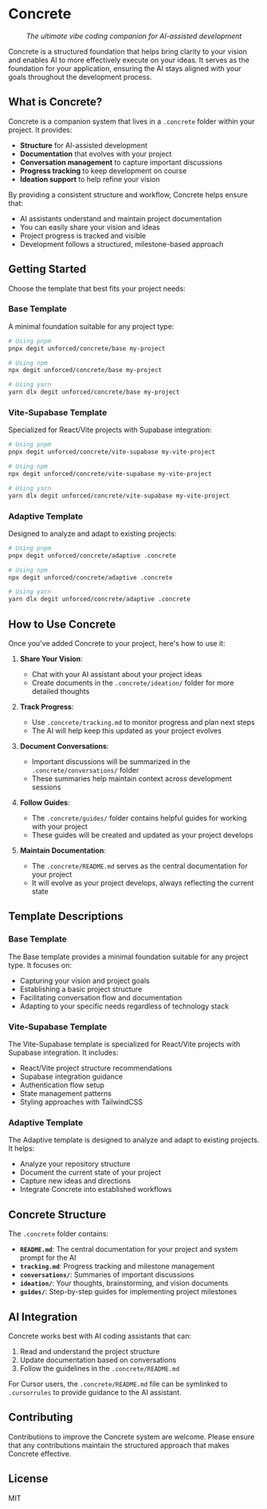 # Concrete

<p align="center">
  <em>The ultimate vibe coding companion for AI-assisted development</em>
</p>

Concrete is a structured foundation that helps bring clarity to your vision and enables AI to more effectively execute on your ideas. It serves as the foundation for your application, ensuring the AI stays aligned with your goals throughout the development process.

## What is Concrete?

Concrete is a companion system that lives in a `.concrete` folder within your project. It provides:

- **Structure** for AI-assisted development
- **Documentation** that evolves with your project
- **Conversation management** to capture important discussions
- **Progress tracking** to keep development on course
- **Ideation support** to help refine your vision

By providing a consistent structure and workflow, Concrete helps ensure that:
- AI assistants understand and maintain project documentation
- You can easily share your vision and ideas
- Project progress is tracked and visible
- Development follows a structured, milestone-based approach

## Getting Started

Choose the template that best fits your project needs:

### Base Template

A minimal foundation suitable for any project type:

```bash
# Using pnpm
pnpx degit unforced/concrete/base my-project

# Using npm
npx degit unforced/concrete/base my-project

# Using yarn
yarn dlx degit unforced/concrete/base my-project
```

### Vite-Supabase Template

Specialized for React/Vite projects with Supabase integration:

```bash
# Using pnpm
pnpx degit unforced/concrete/vite-supabase my-vite-project

# Using npm
npx degit unforced/concrete/vite-supabase my-vite-project

# Using yarn
yarn dlx degit unforced/concrete/vite-supabase my-vite-project
```

### Adaptive Template

Designed to analyze and adapt to existing projects:

```bash
# Using pnpm
pnpx degit unforced/concrete/adaptive .concrete

# Using npm
npx degit unforced/concrete/adaptive .concrete

# Using yarn
yarn dlx degit unforced/concrete/adaptive .concrete
```

## How to Use Concrete

Once you've added Concrete to your project, here's how to use it:

1. **Share Your Vision**: 
   - Chat with your AI assistant about your project ideas
   - Create documents in the `.concrete/ideation/` folder for more detailed thoughts

2. **Track Progress**: 
   - Use `.concrete/tracking.md` to monitor progress and plan next steps
   - The AI will help keep this updated as your project evolves

3. **Document Conversations**: 
   - Important discussions will be summarized in the `.concrete/conversations/` folder
   - These summaries help maintain context across development sessions

4. **Follow Guides**: 
   - The `.concrete/guides/` folder contains helpful guides for working with your project
   - These guides will be created and updated as your project develops

5. **Maintain Documentation**:
   - The `.concrete/README.md` serves as the central documentation for your project
   - It will evolve as your project develops, always reflecting the current state

## Template Descriptions

### Base Template

The Base template provides a minimal foundation suitable for any project type. It focuses on:
- Capturing your vision and project goals
- Establishing a basic project structure
- Facilitating conversation flow and documentation
- Adapting to your specific needs regardless of technology stack

### Vite-Supabase Template

The Vite-Supabase template is specialized for React/Vite projects with Supabase integration. It includes:
- React/Vite project structure recommendations
- Supabase integration guidance
- Authentication flow setup
- State management patterns
- Styling approaches with TailwindCSS

### Adaptive Template

The Adaptive template is designed to analyze and adapt to existing projects. It helps:
- Analyze your repository structure
- Document the current state of your project
- Capture new ideas and directions
- Integrate Concrete into established workflows

## Concrete Structure

The `.concrete` folder contains:

- **`README.md`**: The central documentation for your project and system prompt for the AI
- **`tracking.md`**: Progress tracking and milestone management
- **`conversations/`**: Summaries of important discussions
- **`ideation/`**: Your thoughts, brainstorming, and vision documents
- **`guides/`**: Step-by-step guides for implementing project milestones

## AI Integration

Concrete works best with AI coding assistants that can:
1. Read and understand the project structure
2. Update documentation based on conversations
3. Follow the guidelines in the `.concrete/README.md`

For Cursor users, the `.concrete/README.md` file can be symlinked to `.cursorrules` to provide guidance to the AI assistant.

## Contributing

Contributions to improve the Concrete system are welcome. Please ensure that any contributions maintain the structured approach that makes Concrete effective.

## License

MIT 